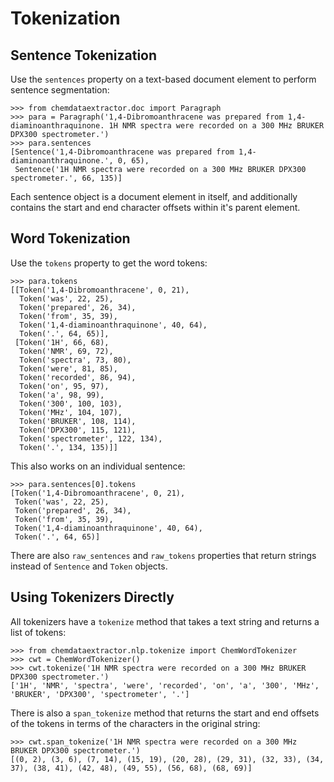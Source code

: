 # Tokenization

## Sentence Tokenization

Use the `sentences` property on a text-based document element to perform sentence segmentation:

    >>> from chemdataextractor.doc import Paragraph
    >>> para = Paragraph('1,4-Dibromoanthracene was prepared from 1,4-diaminoanthraquinone. 1H NMR spectra were recorded on a 300 MHz BRUKER DPX300 spectrometer.')
    >>> para.sentences
    [Sentence('1,4-Dibromoanthracene was prepared from 1,4-diaminoanthraquinone.', 0, 65),
     Sentence('1H NMR spectra were recorded on a 300 MHz BRUKER DPX300 spectrometer.', 66, 135)]

Each sentence object is a document element in itself, and additionally contains the start and end character offsets
within it's parent element.

## Word Tokenization

Use the `tokens` property to get the word tokens:

    >>> para.tokens
    [[Token('1,4-Dibromoanthracene', 0, 21),
      Token('was', 22, 25),
      Token('prepared', 26, 34),
      Token('from', 35, 39),
      Token('1,4-diaminoanthraquinone', 40, 64),
      Token('.', 64, 65)],
     [Token('1H', 66, 68),
      Token('NMR', 69, 72),
      Token('spectra', 73, 80),
      Token('were', 81, 85),
      Token('recorded', 86, 94),
      Token('on', 95, 97),
      Token('a', 98, 99),
      Token('300', 100, 103),
      Token('MHz', 104, 107),
      Token('BRUKER', 108, 114),
      Token('DPX300', 115, 121),
      Token('spectrometer', 122, 134),
      Token('.', 134, 135)]]

This also works on an individual sentence:

    >>> para.sentences[0].tokens
    [Token('1,4-Dibromoanthracene', 0, 21),
     Token('was', 22, 25),
     Token('prepared', 26, 34),
     Token('from', 35, 39),
     Token('1,4-diaminoanthraquinone', 40, 64),
     Token('.', 64, 65)]

There are also `raw_sentences` and `raw_tokens` properties that return strings instead of `Sentence` and
   `Token` objects.

## Using Tokenizers Directly

All tokenizers have a `tokenize` method that takes a text string and returns a list of tokens:

    >>> from chemdataextractor.nlp.tokenize import ChemWordTokenizer
    >>> cwt = ChemWordTokenizer()
    >>> cwt.tokenize('1H NMR spectra were recorded on a 300 MHz BRUKER DPX300 spectrometer.')
    ['1H', 'NMR', 'spectra', 'were', 'recorded', 'on', 'a', '300', 'MHz', 'BRUKER', 'DPX300', 'spectrometer', '.']


There is also a `span_tokenize` method that returns the start and end offsets of the tokens in terms of the
characters in the original string:

    >>> cwt.span_tokenize('1H NMR spectra were recorded on a 300 MHz BRUKER DPX300 spectrometer.')
    [(0, 2), (3, 6), (7, 14), (15, 19), (20, 28), (29, 31), (32, 33), (34, 37), (38, 41), (42, 48), (49, 55), (56, 68), (68, 69)]
